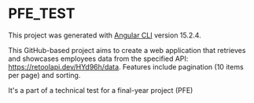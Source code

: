 # PFE_TEST

This project was generated with [Angular CLI](https://github.com/angular/angular-cli) version 15.2.4.

This GitHub-based project aims to create a web application that retrieves and showcases employees data from the specified API: https://retoolapi.dev/HYd96h/data. 
Features include pagination (10 items per page) and sorting. 

It's a part of a technical test for a final-year project (PFE)

